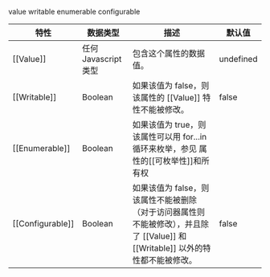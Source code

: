 value
writable
enumerable
configurable

| 特性                                 | 数据类型             | 描述                                                                              | 默认值       |
|------------------------------------|------------------|---------------------------------------------------------------------------------|-----------|
| [[Value]]                          | 任何 Javascript 类型 | 包含这个属性的数据值。                                                                     | undefined |
| [[Writable]]     | Boolean          | 如果该值为 false，则该属性的 [[Value]] 特性不能被修改。                                            | false     |
| [[Enumerable]]      | Boolean          | 如果该值为 true，则该属性可以用 for...in 循环来枚举，参见 属性的[[可枚举性]]和所有权 |
| [[Configurable]]                   | Boolean          | 如果该值为 false，则该属性不能被删除（对于访问器属性则不能被修改），并且除了 [[Value]] 和 [[Writable]] 以外的特性都不能被修改。 | false     |


